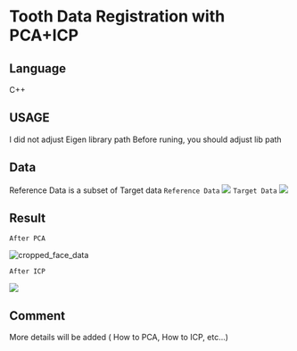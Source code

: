 # Tooth Data Registration with PCA+ICP

## Language

C++

## USAGE

I did not adjust Eigen library path
Before runing, you should adjust lib path

## Data

Reference Data is a subset of Target data
```Reference Data```
<img src="https://user-images.githubusercontent.com/24879626/57119272-c2fd7c80-6da3-11e9-8850-a5f1432ac3a1.PNG">
```Target Data```
<img src="https://user-images.githubusercontent.com/24879626/57119274-c2fd7c80-6da3-11e9-9258-8ee781cd34fb.PNG">

## Result

```
After PCA
```
![cropped_face_data](https://user-images.githubusercontent.com/24879626/57119275-c2fd7c80-6da3-11e9-912f-b0b87d545977.PNG)

```
After ICP
```
<img src="https://user-images.githubusercontent.com/24879626/57119271-c2fd7c80-6da3-11e9-82a2-1bb71cb97bb2.PNG">


## Comment

More details will be added ( How to PCA, How to ICP, etc...)
